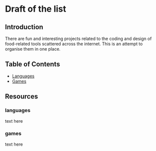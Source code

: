 # Draft of the list

Introduction
------------

There are fun and interesting projects related to the coding and design of food-related tools scattered across the internet. This is an attempt to organise them in one place.

Table of Contents
-----------------

- [Languages](#languages)
- [Games](#games)

Resources
-------

### languages

text here

### games

text here
